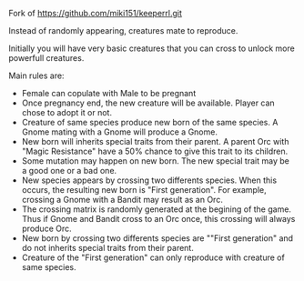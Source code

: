 
Fork of https://github.com/miki151/keeperrl.git


Instead of randomly appearing, creatures mate to reproduce.

Initially you will have very basic creatures that you can cross to unlock more powerfull creatures.

Main rules are:
 - Female can copulate with Male to be pregnant
 - Once pregnancy end, the new creature will be available. Player can chose to adopt it or not. 
 - Creature of same species produce new born of the same species. A Gnome mating with a Gnome will produce a Gnome.
 - New born will inherits special traits from their parent. A parent Orc with "Magic Resistance" have a 50% chance to give this trait to its children.
 - Some mutation may happen on new born. The new special trait may be a good one or a bad one.
 - New species appears by crossing two differents species. When this occurs, the resulting new born is "First generation". For example, crossing a Gnome with a Bandit may result as an Orc.
 - The crossing matrix is randomly generated at the begining of the game. Thus if Gnome and Bandit cross to an Orc once, this crossing will always produce Orc.
 - New born by crossing two differents species are ""First generation" and do not inherits special traits from their parent.
 - Creature of the "First generation" can only reproduce with creature of same species.

 
